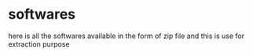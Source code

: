 # softwares
here is all the softwares available in the form of zip file and this is use for extraction purpose

